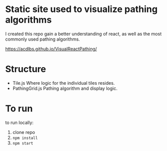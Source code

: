 # Static site used to visualize pathing algorithms
I created this repo gain a better understanding of react, as well as the most commonly used pathing algorithms.

https://acdlbs.github.io/VisualReactPathing/

# Structure
- Tile.js
  Where logic for the individual tiles resides. 
- PathingGrid.js
  Pathing algorithm and display logic. 

# To run
to run locally:
1. clone repo
2. `npm install`
3. `npm start`
